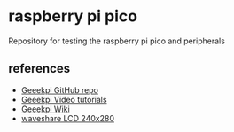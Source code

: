 # raspberry pi pico
Repository for testing the raspberry pi pico and peripherals

## references
* [Geeekpi GitHub repo](https://github.com/geeekpi/picokitadv)
* [Geeekpi Video tutorials](https://www.youtube.com/watch?v=YVWAyn7TJFk)
* [Geeekpi Wiki](https://wiki.52pi.com/index.php?title=K-0586)
* [waveshare LCD 240x280](https://www.waveshare.com/catalog/product/view/id/5540/s/1.69inch-lcd-module/category/335/)

